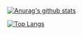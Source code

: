 [![Anurag's github stats](https://github-readme-stats.vercel.app/api?username=naro143&count_private=true&show_icons=true)](https://github.com/anuraghazra/github-readme-stats)

[![Top Langs](https://github-readme-stats.vercel.app/api/top-langs/?username=naro143)](https://github.com/anuraghazra/github-readme-stats)

